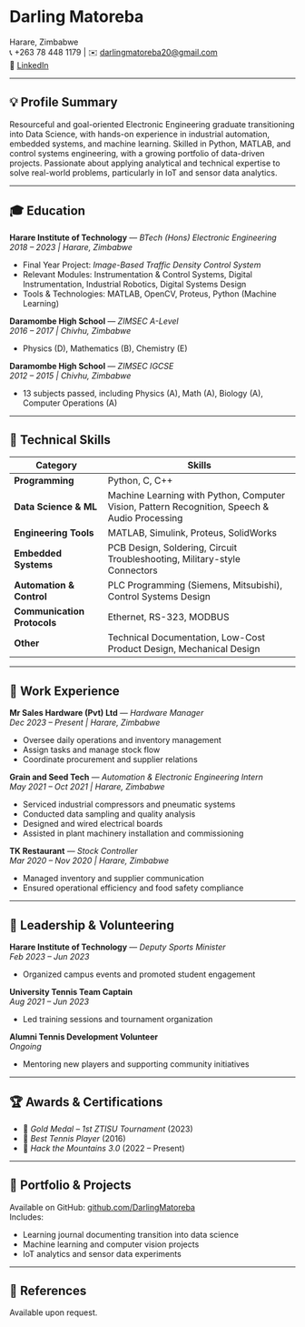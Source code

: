 # Darling Matoreba  
Harare, Zimbabwe  
📞 +263 78 448 1179 | ✉️ darlingmatoreba20@gmail.com  
🔗 [LinkedIn](https://www.linkedin.com/in/darling-matoreba)

---

## 💡 Profile Summary  
Resourceful and goal-oriented Electronic Engineering graduate transitioning into Data Science, with hands-on experience in industrial automation, embedded systems, and machine learning. Skilled in Python, MATLAB, and control systems engineering, with a growing portfolio of data-driven projects. Passionate about applying analytical and technical expertise to solve real-world problems, particularly in IoT and sensor data analytics.

---

## 🎓 Education  

**Harare Institute of Technology** — *BTech (Hons) Electronic Engineering*  
*2018 – 2023 | Harare, Zimbabwe*  
- Final Year Project: *Image-Based Traffic Density Control System*  
- Relevant Modules: Instrumentation & Control Systems, Digital Instrumentation, Industrial Robotics, Digital Systems Design  
- Tools & Technologies: MATLAB, OpenCV, Proteus, Python (Machine Learning)

**Daramombe High School** — *ZIMSEC A-Level*  
*2016 – 2017 | Chivhu, Zimbabwe*  
- Physics (D), Mathematics (B), Chemistry (E)

**Daramombe High School** — *ZIMSEC IGCSE*  
*2012 – 2015 | Chivhu, Zimbabwe*  
- 13 subjects passed, including Physics (A), Math (A), Biology (A), Computer Operations (A)

---

## 🧪 Technical Skills  

| Category | Skills |
|---------|--------|
| **Programming** | Python, C, C++ |
| **Data Science & ML** | Machine Learning with Python, Computer Vision, Pattern Recognition, Speech & Audio Processing |
| **Engineering Tools** | MATLAB, Simulink, Proteus, SolidWorks |
| **Embedded Systems** | PCB Design, Soldering, Circuit Troubleshooting, Military-style Connectors |
| **Automation & Control** | PLC Programming (Siemens, Mitsubishi), Control Systems Design |
| **Communication Protocols** | Ethernet, RS-323, MODBUS |
| **Other** | Technical Documentation, Low-Cost Product Design, Mechanical Design |

---

## 💼 Work Experience  

**Mr Sales Hardware (Pvt) Ltd** — *Hardware Manager*  
*Dec 2023 – Present | Harare, Zimbabwe*  
- Oversee daily operations and inventory management  
- Assign tasks and manage stock flow  
- Coordinate procurement and supplier relations

**Grain and Seed Tech** — *Automation & Electronic Engineering Intern*  
*May 2021 – Oct 2021 | Harare, Zimbabwe*  
- Serviced industrial compressors and pneumatic systems  
- Conducted data sampling and quality analysis  
- Designed and wired electrical boards  
- Assisted in plant machinery installation and commissioning

**TK Restaurant** — *Stock Controller*  
*Mar 2020 – Nov 2020 | Harare, Zimbabwe*  
- Managed inventory and supplier communication  
- Ensured operational efficiency and food safety compliance

---

## 🏅 Leadership & Volunteering  

**Harare Institute of Technology** — *Deputy Sports Minister*  
*Feb 2023 – Jun 2023*  
- Organized campus events and promoted student engagement

**University Tennis Team Captain**  
*Aug 2021 – Jun 2023*  
- Led training sessions and tournament organization

**Alumni Tennis Development Volunteer**  
*Ongoing*  
- Mentoring new players and supporting community initiatives

---

## 🏆 Awards & Certifications  

- 🥇 *Gold Medal – 1st ZTISU Tournament* (2023)  
- 🎾 *Best Tennis Player* (2016)  
- 🧠 *Hack the Mountains 3.0* (2022 – Present)  
  

---

## 📁 Portfolio & Projects  

Available on GitHub: [github.com/DarlingMatoreba](https://github.com/DarlingMatoreba)  
Includes:
- Learning journal documenting transition into data science  
- Machine learning and computer vision projects  
- IoT analytics and sensor data experiments

---

## 📜 References  

Available upon request.
